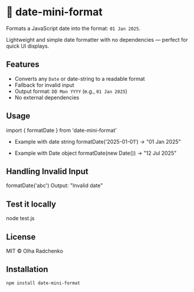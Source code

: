 # 📅 date-mini-format

Formats a JavaScript date into the format: `01 Jan 2025`.

Lightweight and simple date formatter with no dependencies — perfect for quick UI displays.

## Features

- Converts any `Date` or date-string to a readable format
- Fallback for invalid input
- Output format: `DD Mon YYYY` (e.g., `01 Jan 2025`)
- No external dependencies

## Usage

import { formatDate } from 'date-mini-format'

- Example with date string
formatDate('2025-01-01') -> "01 Jan 2025"

- Example with Date object
formatDate(new Date()) -> "12 Jul 2025"

## Handling Invalid Input

formatDate('abc')
Output: "Invalid date"

## Test it locally

node test.js

## License

MIT © Olha Radchenko

## Installation

```bash
npm install date-mini-format
